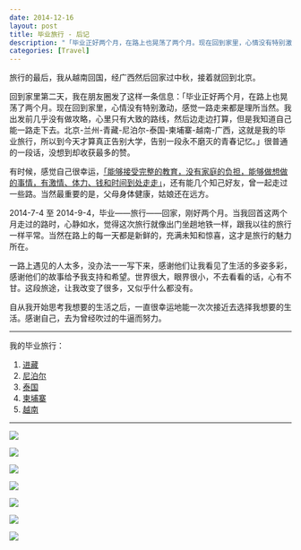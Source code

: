 ```yaml
---
date: 2014-12-16
layout: post
title: 毕业旅行 - 后记
description: "「毕业正好两个月，在路上也晃荡了两个月。现在回到家里，心情没有特别激动，感觉一路走来都是理所当然。我出发前几乎没有做攻略，心里只有大致的路线，然后边走边打算，但是我知道自己能一路走下去。北京-兰州-青藏-尼泊尔-泰国-柬埔寨-越南-广西，这就是我的毕业旅行，所以到今天才算真正告别大学，告别一段永不磨灭的青春记忆。」"
categories: [Travel]
---
```


旅行的最后，我从越南回国，经广西然后回家过中秋，接着就回到北京。

回到家里第二天，我在朋友圈发了这样一条信息：「毕业正好两个月，在路上也晃荡了两个月。现在回到家里，心情没有特别激动，感觉一路走来都是理所当然。我出发前几乎没有做攻略，心里只有大致的路线，然后边走边打算，但是我知道自己能一路走下去。北京-兰州-青藏-尼泊尔-泰国-柬埔寨-越南-广西，这就是我的毕业旅行，所以到今天才算真正告别大学，告别一段永不磨灭的青春记忆。」很普通的一段话，没想到却收获最多的赞。

有时候，感觉自己很幸运，[「能够接受完整的教育，没有家庭的负担，能够做想做的事情，有激情、体力、钱和时间到处走走」](http://liamchzh.github.io/travel/2014/02/20/about-travel.html)，还有能几个知己好友，曾一起走过一些路。当然最重要的是，父母身体健康，姑娘还在远方。

2014-7-4 至 2014-9-4，毕业——旅行——回家，刚好两个月。当我回首这两个月走过的路时，心静如水，觉得这次旅行就像出门坐趟地铁一样，跟我以往的旅行一样平常。当然在路上的每一天都是新鲜的，充满未知和惊喜，这才是旅行的魅力所在。

一路上遇见的人太多，没办法一一写下来，感谢他们让我看见了生活的多姿多彩，感谢他们的故事给予我支持和希望。世界很大，眼界很小，不去看看的话，心有不甘。这段旅途，让我改变了很多，又似乎什么都没有。

自从我开始思考我想要的生活之后，一直很幸运地能一次次接近去选择我想要的生活。感谢自己，去为曾经吹过的牛逼而努力。

- - - 

我的毕业旅行：

1. [进藏](http://liamchzh.github.io/travel/2014/12/11/travel-after-graduation-1.html)
2. [尼泊尔](http://liamchzh.github.io/travel/2014/12/12/travel-after-graduation-2.html)
3. [泰国](http://liamchzh.github.io/travel/2014/12/13/travel-after-graduation-3.html)
4. [柬埔寨](http://liamchzh.github.io/travel/2014/12/14/travel-after-graduation-4.html)
5. [越南](http://liamchzh.github.io/travel/2014/12/15/travel-after-graduation-5.html)

- - - 

![](https://raw.githubusercontent.com/liamchzh/pictures/master/IMG_4000.png)

![](https://raw.githubusercontent.com/liamchzh/pictures/master/IMG_4001.png)

![](https://raw.githubusercontent.com/liamchzh/pictures/master/IMG_3620.jpg)

![](https://raw.githubusercontent.com/liamchzh/pictures/master/IMG_1688.JPG)

![](https://raw.githubusercontent.com/liamchzh/pictures/master/IMG_3104.JPG)

![](https://raw.githubusercontent.com/liamchzh/pictures/master/IMG_3500.JPG)

![](https://raw.githubusercontent.com/liamchzh/pictures/master/IMG_3597.jpg)

